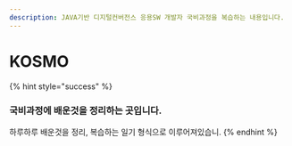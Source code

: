 ```yaml
---
description: JAVA기반 디지털컨버전스 응용SW 개발자 국비과정을 복습하는 내용입니다.
---
```


# KOSMO

{% hint style="success" %}
### 국비과정에 배운것을 정리하는 곳입니다.

하루하루 배운것을 정리, 복습하는 일기 형식으로 이루어져있습니.
{% endhint %}



